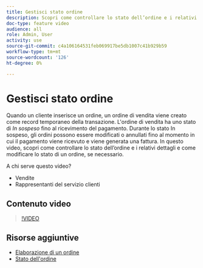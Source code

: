 ```yaml
---
title: Gestisci stato ordine
description: Scopri come controllare lo stato dell’ordine e i relativi dettagli e come modificare lo stato di un ordine.
doc-type: feature video
audience: all
role: Admin, User
activity: use
source-git-commit: c4a106164531feb069917be5db1007c41b929b59
workflow-type: tm+mt
source-wordcount: '126'
ht-degree: 0%

---
```


# Gestisci stato ordine

Quando un cliente inserisce un ordine, un ordine di vendita viene creato come record temporaneo della transazione. L&#39;ordine di vendita ha uno stato di _In sospeso_ fino al ricevimento del pagamento. Durante lo stato In sospeso, gli ordini possono essere modificati o annullati fino al momento in cui il pagamento viene ricevuto e viene generata una fattura. In questo video, scopri come controllare lo stato dell’ordine e i relativi dettagli e come modificare lo stato di un ordine, se necessario.

A chi serve questo video?

- Vendite
- Rappresentanti del servizio clienti

## Contenuto video

>[!VIDEO](https://video.tv.adobe.com/v/343935?quality=12&learn=on)

## Risorse aggiuntive

- [Elaborazione di un ordine](https://docs.magento.com/user-guide/sales/order-processing.html)
- [Stato dell&#39;ordine](https://docs.magento.com/user-guide/sales/order-status.html)
